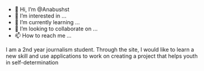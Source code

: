 - 👋 Hi, I’m @Anabushst
- 👀 I’m interested in ...
- 🌱 I’m currently learning ...
- 💞️ I’m looking to collaborate on ...
- 📫 How to reach me ...

<!---
Anabushst/Anabushst is a ✨ special ✨ repository because its `README.md` (this file) appears on your GitHub profile.
You can click the Preview link to take a look at your changes.
--->
I am a 2nd year journalism student. Through the site, I would like to learn a new skill and use applications to work on creating a project that helps youth in self-determination
